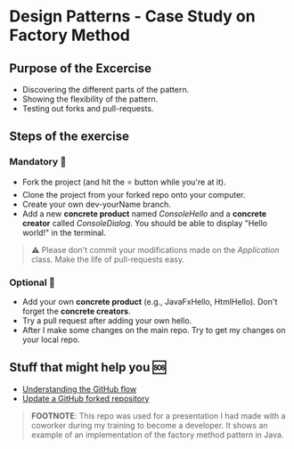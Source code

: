 # Design Patterns - Case Study on Factory Method

## Purpose of the Excercise
- Discovering the different parts of the pattern.
- Showing the flexibility of the pattern.
- Testing out forks and pull-requests. 

## Steps of the exercise

### Mandatory 👶
- Fork the project (and hit the ⭐ button while you're at it). 
- Clone the project from your forked repo onto your computer.
- Create your own dev-yourName branch.
- Add a new **concrete product** named *ConsoleHello* and a **concrete creator** called *ConsoleDialog*. You should be able to display "Hello world!" in the terminal. 

> ⚠️ Please don't commit your modifications made on the *Application* class. Make the life of pull-requests easy.

### Optional 🤯
- Add your own **concrete product** (e.g., JavaFxHello, HtmlHello). Don't forget the **concrete creators**.
- Try a pull request after adding your own hello.
- After I make some changes on the main repo. Try to get my changes on your local repo.

## Stuff that might help you 🆘
- [Understanding the GitHub flow](https://guides.github.com/introduction/flow/)
- [Update a GitHub forked repository](https://stackoverflow.com/questions/7244321/how-do-i-update-a-github-forked-repository)

> **FOOTNOTE**: This repo was used for a presentation I had made with a coworker during my training to become a developer. It shows an example of an implementation of the factory method pattern in Java.
